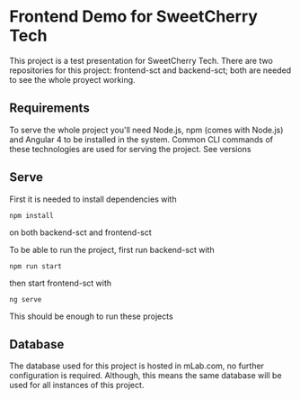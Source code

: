 # Frontend Demo for SweetCherry Tech

This project is a test presentation for SweetCherry Tech. There are two repositories for this project: frontend-sct and backend-sct; both are needed to see the whole proyect working.

## Requirements

To serve the whole project you'll need Node.js, npm (comes with Node.js) and Angular 4 to be installed in the system. Common CLI commands of these technologies are used for serving the project. See versions 

## Serve

First it is needed to install dependencies with
```
npm install
```
on both backend-sct and frontend-sct

To be able to run the project, first run backend-sct with 
```
npm run start
```
then start frontend-sct with
```
ng serve
```

This should be enough to run these projects


## Database

The database used for this project is hosted in mLab.com, no further configuration is required. Although, this means the same database will be used for all instances of this project.
